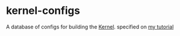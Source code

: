 # kernel-configs
A database of configs for building the [Kernel](kernel.org).
specified on [my tutorial](https://gist.github.com/EduApps-CDG/733e29c28dd53e91128d384c2e879397)
